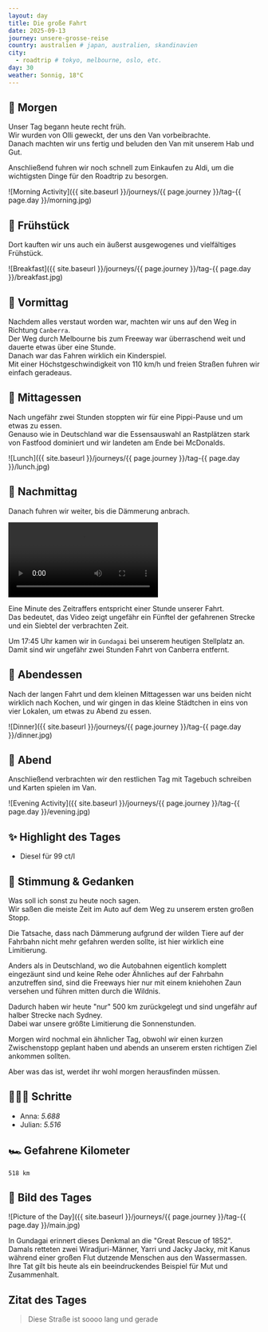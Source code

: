 ```yaml
---
layout: day
title: Die große Fahrt
date: 2025-09-13
journey: unsere-grosse-reise
country: australien # japan, australien, skandinavien
city:
  - roadtrip # tokyo, melbourne, oslo, etc.
day: 30
weather: Sonnig, 18°C
---
```


## 🌅 Morgen

Unser Tag begann heute recht früh.  
Wir wurden von Olli geweckt, der uns den Van vorbeibrachte.  
Danach machten wir uns fertig und beluden den Van mit unserem Hab und Gut.  

Anschließend fuhren wir noch schnell zum Einkaufen zu Aldi, um die wichtigsten Dinge für den Roadtrip zu besorgen.  

![Morning Activity]({{ site.baseurl }}/journeys/{{ page.journey }}/tag-{{ page.day }}/morning.jpg)

## 🥐 Frühstück

Dort kauften wir uns auch ein äußerst ausgewogenes und vielfältiges Frühstück.  

![Breakfast]({{ site.baseurl }}/journeys/{{ page.journey }}/tag-{{ page.day }}/breakfast.jpg)

## 🌇 Vormittag

Nachdem alles verstaut worden war, machten wir uns auf den Weg in Richtung `Canberra`.  
Der Weg durch Melbourne bis zum Freeway war überraschend weit und dauerte etwas über eine Stunde.  
Danach war das Fahren wirklich ein Kinderspiel.  
Mit einer Höchstgeschwindigkeit von 110 km/h und freien Straßen fuhren wir einfach geradeaus.  

## 🍣 Mittagessen

Nach ungefähr zwei Stunden stoppten wir für eine Pippi-Pause und um etwas zu essen.  
Genauso wie in Deutschland war die Essensauswahl an Rastplätzen stark von Fastfood dominiert und wir landeten am Ende bei McDonalds.  

![Lunch]({{ site.baseurl }}/journeys/{{ page.journey }}/tag-{{ page.day }}/lunch.jpg)

## 🌆 Nachmittag

Danach fuhren wir weiter, bis die Dämmerung anbrach.  

<video controls>
  <source src="{{ site.baseurl }}/journeys/{{ page.journey }}/tag-{{ page.day }}/afternoon.mp4" type="video/mp4">
  Dein Browser unterstützt das Video-Tag nicht.
</video>

Eine Minute des Zeitraffers entspricht einer Stunde unserer Fahrt.  
Das bedeutet, das Video zeigt ungefähr ein Fünftel der gefahrenen Strecke und ein Siebtel der verbrachten Zeit.  

Um 17:45 Uhr kamen wir in `Gundagai` bei unserem heutigen Stellplatz an.  
Damit sind wir ungefähr zwei Stunden Fahrt von Canberra entfernt.  

## 🍜 Abendessen

Nach der langen Fahrt und dem kleinen Mittagessen war uns beiden nicht wirklich nach Kochen, und wir gingen in das kleine Städtchen in eins von vier Lokalen, um etwas zu Abend zu essen.  

![Dinner]({{ site.baseurl }}/journeys/{{ page.journey }}/tag-{{ page.day }}/dinner.jpg)

## 🌙 Abend

Anschließend verbrachten wir den restlichen Tag mit Tagebuch schreiben und Karten spielen im Van.  

![Evening Activity]({{ site.baseurl }}/journeys/{{ page.journey }}/tag-{{ page.day }}/evening.jpg)

## ✨ Highlight des Tages

- Diesel für 99 ct/l  

## 💭 Stimmung & Gedanken

Was soll ich sonst zu heute noch sagen.  
Wir saßen die meiste Zeit im Auto auf dem Weg zu unserem ersten großen Stopp.  

Die Tatsache, dass nach Dämmerung aufgrund der wilden Tiere auf der Fahrbahn nicht mehr gefahren werden sollte, ist hier wirklich eine Limitierung.  

Anders als in Deutschland, wo die Autobahnen eigentlich komplett eingezäunt sind und keine Rehe oder Ähnliches auf der Fahrbahn anzutreffen sind, sind die Freeways hier nur mit einem kniehohen Zaun versehen und führen mitten durch die Wildnis.  

Dadurch haben wir heute "nur" 500 km zurückgelegt und sind ungefähr auf halber Strecke nach Sydney.  
Dabei war unsere größte Limitierung die Sonnenstunden.  

Morgen wird nochmal ein ähnlicher Tag, obwohl wir einen kurzen Zwischenstopp geplant haben und abends an unserem ersten richtigen Ziel ankommen sollten.  

Aber was das ist, werdet ihr wohl morgen herausfinden müssen.  

## 🏃🏽‍♀️ Schritte

- Anna: _5.688_  
- Julian: _5.516_  

## 🏎️ Gefahrene Kilometer

`518 km`

## 📸 Bild des Tages

![Picture of the Day]({{ site.baseurl }}/journeys/{{ page.journey }}/tag-{{ page.day }}/main.jpg)

In Gundagai erinnert dieses Denkmal an die "Great Rescue of 1852".  
Damals retteten zwei Wiradjuri-Männer, Yarri und Jacky Jacky, mit Kanus während einer großen Flut dutzende Menschen aus den Wassermassen.  
Ihre Tat gilt bis heute als ein beeindruckendes Beispiel für Mut und Zusammenhalt.  

## Zitat des Tages

> Diese Straße ist soooo lang und gerade
